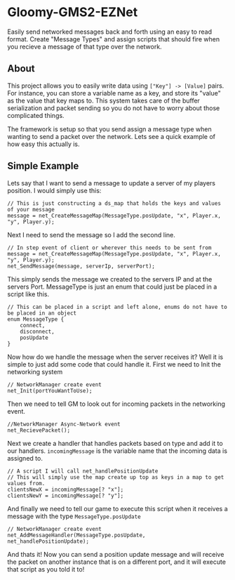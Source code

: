 # Gloomy-GMS2-EZNet
Easily send networked messages back and forth using an easy to read format. Create "Message Types" and assign scripts that should fire when you recieve a message of that type over the network.


## About
This project allows you to easily write data using `["Key"] -> [Value]` pairs. For instance, you can store a variable name as a key, and store its "value" as the value that key maps to. This system takes care of the buffer serialization and packet sending so you do not have to worry about those complicated things.

The framework is setup so that you send assign a message type when wanting to send a packet over the network. Lets see a quick example of how easy this actually is.


## Simple Example 
Lets say that I want to send a message to update a server of my players position. I would simply use this:

	// This is just constructing a ds_map that holds the keys and values of your message
    message = net_CreateMessageMap(MessageType.posUpdate, "x", Player.x, "y", Player.y);

Next I need to send the message so I add the second line.

	// In step event of client or wherever this needs to be sent from
    message = net_CreateMessageMap(MessageType.posUpdate, "x", Player.x, "y", Player.y);
    net_SendMessage(message, serverIp, serverPort);

This simply sends the message we created to the servers IP and at the servers Port. MessageType is just an enum that could just be placed in a script like this.

	// This can be placed in a script and left alone, enums do not have to be placed in an object
    enum MessageType {
    	connect,
    	disconnect,
    	posUpdate
    }

Now how do we handle the message when the server receives it? Well it is simple to just add some code that could handle it. First we need to Init the networking system

    // NetworkManager create event
    net_Init(portYouWantToUse);

Then we need to tell GM to look out for incoming packets in the networking event.

    //NetworkManager Async-Network event
    net_RecievePacket();

Next we create a handler that handles packets based on type and add it to our handlers. `incomingMessage` is the variable name that the incoming data is assigned to.

    // A script I will call net_handlePositionUpdate
    // This will simply use the map create up top as keys in a map to get values from.
    clientsNewX = incomingMessage[? "x"];
    clientsNewY = incomingMessage[? "y"];

And finally we need to tell our game to execute this script when it receives a message with the type `MessageType.posUpdate`

    // NetworkManager create event
    net_AddMessageHandler(MessageType.posUpdate, net_handlePositionUpdate);

And thats it! Now you can send a position update message and will receive the packet on another instance that is on a different port, and it will execute that script as you told it to!
